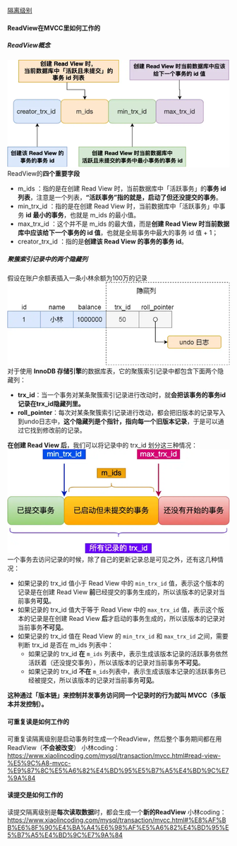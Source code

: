 [隔离级别](../基础和原理/隔离级别.md)
#### ReadView在MVCC里如何工作的
##### ReadView概念
![](../../img/Pasted%20image%2020240329161642.png)
ReadView的**四个重要字段**
- m_ids ：指的是在创建 Read View 时，当前数据库中「活跃事务」的**事务 id 列表**，注意是一个列表，**“活跃事务”指的就是，启动了但还没提交的事务**。
- min_trx_id ：指的是在创建 Read View 时，当前数据库中「活跃事务」中事务 **id 最小的事务**，也就是 m_ids 的最小值。
- max_trx_id ：这个并不是 m_ids 的最大值，而是**创建 Read View 时当前数据库中应该给下一个事务的 id 值**，也就是全局事务中最大的事务 id 值 + 1；
- creator_trx_id ：指的是**创建该 Read View 的事务的事务 id**。
##### 聚簇索引记录中的两个隐藏列
假设在账户余额表插入一条小林余额为100万的记录
![](../../img/Pasted%20image%2020240329162011.png)
对于使用 **InnoDB 存储引擎**的数据库表，它的聚簇索引记录中都包含下面两个隐藏列：
- **trx_id**：当一个事务对某条聚簇索引记录进行改动时，就**会把该事务的事务id记录在trx_id隐藏列里。**
- **roll_pointer**：每次对某条聚簇索引记录进行改动，都会把旧版本的记录写入到undo日志中，**这个隐藏列是个指针，指向每一个旧版本记录**，于是可以通过它找到修改前的记录。

**在创建 Read View 后**，我们可以将记录中的 trx_id 划分这三种情况：
![](../../img/Pasted%20image%2020240329162652.png)
一个事务去访问记录的时候，除了自己的更新记录总是可见之外，还有这几种情况：
- 如果记录的 trx_id 值小于 Read View 中的 `min_trx_id` 值，表示这个版本的记录是在创建 Read View **前**已经提交的事务生成的，所以该版本的记录对当前事务**可见**。
- 如果记录的 trx_id 值大于等于 Read View 中的 `max_trx_id` 值，表示这个版本的记录是在创建 Read View **后**才启动的事务生成的，所以该版本的记录对当前事务**不可见**。
- 如果记录的 trx_id 值在 Read View 的 `min_trx_id` 和 `max_trx_id` 之间，需要判断 trx_id 是否在 m_ids 列表中：
    - 如果记录的 trx_id **在** `m_ids` 列表中，表示生成该版本记录的活跃事务依然活跃着（还没提交事务），所以该版本的记录对当前事务**不可见**。
    - 如果记录的 trx_id **不在** `m_ids`列表中，表示生成该版本记录的活跃事务已经被提交，所以该版本的记录对当前事务**可见**。

**这种通过「版本链」来控制并发事务访问同一个记录时的行为就叫 MVCC（多版本并发控制）。**

#### 可重复读是如何工作的
可重复读隔离级别是启动事务时生成一个ReadView，然后整个事务期间都在用ReadView（**不会被改变**）
小林coding：
https://www.xiaolincoding.com/mysql/transaction/mvcc.html#read-view-%E5%9C%A8-mvcc-%E9%87%8C%E5%A6%82%E4%BD%95%E5%B7%A5%E4%BD%9C%E7%9A%84

#### 读提交是如何工作的
读提交隔离级别是**每次读取数据**时，都会生成一个**新的ReadView**
小林coding：
https://www.xiaolincoding.com/mysql/transaction/mvcc.html#%E8%AF%BB%E6%8F%90%E4%BA%A4%E6%98%AF%E5%A6%82%E4%BD%95%E5%B7%A5%E4%BD%9C%E7%9A%84
